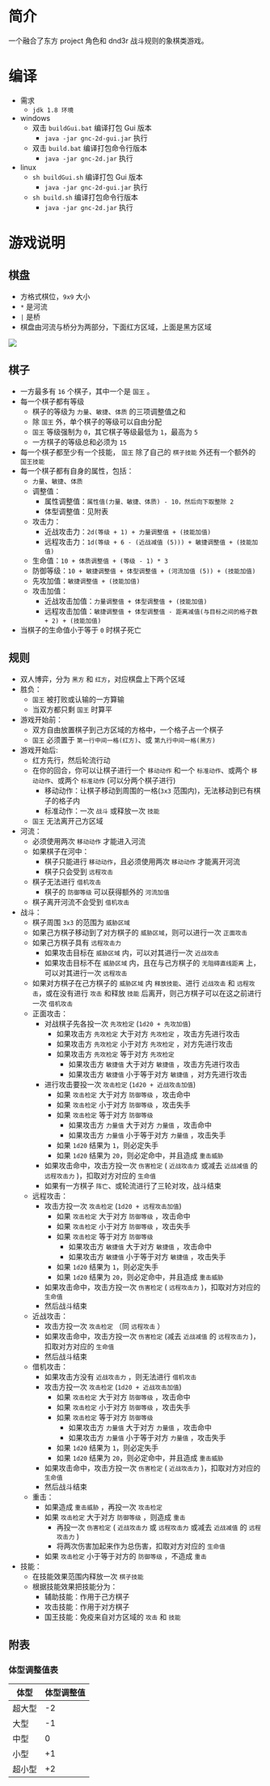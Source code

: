 # 简介

一个融合了东方 project 角色和 dnd3r 战斗规则的象棋类游戏。

# 编译

- 需求
    - `jdk 1.8 环境`
- windows
    - 双击 `buildGui.bat` 编译打包 Gui 版本
        - `java -jar gnc-2d-gui.jar` 执行
    - 双击 `build.bat` 编译打包命令行版本
        - `java -jar gnc-2d.jar` 执行
- linux
    - `sh buildGui.sh` 编译打包 Gui 版本
        - `java -jar gnc-2d-gui.jar` 执行
    - `sh build.sh` 编译打包命令行版本
        - `java -jar gnc-2d.jar` 执行

# 游戏说明
## 棋盘

- 方格式棋位，`9x9` 大小
- `*` 是河流
- `|` 是桥
- 棋盘由河流与桥分为两部分，下面红方区域，上面是黑方区域

![](http://7xl9xd.com1.z0.glb.clouddn.com/chessboard.png)

## 棋子

- 一方最多有 `16` 个棋子，其中一个是 `国王` 。
- 每一个棋子都有等级
    - 棋子的等级为 `力量`、`敏捷`、`体质` 的三项调整值之和
    - 除 `国王` 外，单个棋子的等级可以自由分配
    -  `国王` 等级强制为 `0`，其它棋子等级最低为 `1`，最高为 `5`
    - 一方棋子的等级总和必须为 `15`
- 每一个棋子都至少有一个技能， `国王` 除了自己的 `棋子技能` 外还有一个额外的 `国王技能`
- 每一个棋子都有自身的属性，包括：
    - `力量`、`敏捷`、`体质`
    - 调整值：
        - 属性调整值：`属性值(力量、敏捷、体质) - 10，然后向下取整除 2`
        - 体型调整值：见附表
    - 攻击力：
        - 近战攻击力：`2d(等级 + 1) + 力量调整值 + (技能加值)`
        - 远程攻击力：`1d(等级 + 6 - (近战减值 (5))) + 敏捷调整值 + (技能加值)`
    - 生命值：`10 + 体质调整值 + (等级 - 1) * 3`
    - 防御等级：`10 + 敏捷调整值 + 体型调整值 + (河流加值 (5)) + (技能加值)`
    - 先攻加值：`敏捷调整值 + (技能加值)`
    - 攻击加值：
        - 近战攻击加值：`力量调整值 + 体型调整值 + (技能加值)`
        - 远程攻击加值：`敏捷调整值 + 体型调整值 - 距离减值(与目标之间的格子数 + 2) + (技能加值)`
- 当棋子的生命值小于等于 `0` 时棋子死亡

## 规则

- 双人博弈，分为 `黑方` 和 `红方`，对应棋盘上下两个区域
- 胜负：
	-  `国王` 被打败或认输的一方算输
	- 当双方都只剩 `国王` 时算平
- 游戏开始前：
    - 双方自由放置棋子到己方区域的方格中，一个格子占一个棋子
    -  `国王` 必须置于 `第一行中间一格(红方)`、或 `第九行中间一格(黑方)`
- 游戏开始后:
    - 红方先行，然后轮流行动
    - 在你的回合，你可以让棋子进行一个 `移动动作` 和一个 `标准动作`、或两个 `移动动作`、或两个 `标准动作` (可以分两个棋子进行)
        - 移动动作：让棋子移动到周围的一格(`3x3` 范围内)，无法移动到已有棋子的格子内
        - 标准动作：一次 `战斗` 或释放一次 `技能`
    -  `国王` 无法离开己方区域
- 河流：
	- 必须使用两次 `移动动作` 才能进入河流
	- 如果棋子在河中：
		- 棋子只能进行 `移动动作`，且必须使用两次 `移动动作` 才能离开河流
		- 棋子只会受到 `远程攻击`
    - 棋子无法进行 `借机攻击`
		- 棋子的 `防御等级` 可以获得额外的 `河流加值`
	- 棋子离开河流不会受到 `借机攻击`
- 战斗：
    - 棋子周围 `3x3` 的范围为 `威胁区域`
    - 如果己方棋子移动到了对方棋子的 `威胁区域`，则可以进行一次 `正面攻击`
    - 如果己方棋子具有 `远程攻击力`
        - 如果攻击目标在 `威胁区域` 内，可以对其进行一次 `近战攻击`
        - 如果攻击目标不在 `威胁区域` 内，且在与己方棋子的 `无阻碍直线距离` 上，可以对其进行一次 `远程攻击`
    - 如果对方棋子在己方棋子的 `威胁区域` 内 `释放技能`、进行 `近战攻击` 和 `远程攻击`，或在没有进行 `攻击` 和释放 `技能` 后离开，则己方棋子可以在这之前进行一次 `借机攻击`
    - 正面攻击：
        - 对战棋子先各投一次 `先攻检定` (`1d20 + 先攻加值`)
            - 如果攻击方 `先攻检定` 大于对方 `先攻检定` ，攻击方先进行攻击
            - 如果攻击方 `先攻检定` 小于对方 `先攻检定` ，对方先进行攻击
            - 如果攻击方 `先攻检定` 等于对方 `先攻检定`
	            - 如果攻击方 `敏捷值` 大于对方 `敏捷值` ，攻击方先进行攻击
	            - 如果攻击方 `敏捷值` 小于等于对方 `敏捷值` ，对方先进行攻击
        - 进行攻击要投一次 `攻击检定` (`1d20 + 近战攻击加值`)
            - 如果 `攻击检定` 大于对方 `防御等级` ，攻击命中
            - 如果 `攻击检定` 小于对方 `防御等级` ，攻击失手
            - 如果 `攻击检定` 等于对方 `防御等级`
	            - 如果攻击方 `力量值` 大于对方 `力量值` ，攻击命中
	            - 如果攻击方 `力量值` 小于等于对方 `力量值` ，攻击失手
            - 如果 `1d20` 结果为 `1`，则必定失手
            - 如果 `1d20` 结果为 `20`，则必定命中，并且造成 `重击威胁`
        - 如果攻击命中，攻击方投一次 `伤害检定` ( `近战攻击力` 或减去 `近战减值` 的 `远程攻击力` )，扣取对方对应的 `生命值`
        - 如果有一方棋子 `阵亡`、或轮流进行了三轮对攻，战斗结束
    - 远程攻击：
        - 攻击方投一次 `攻击检定` (`1d20 + 远程攻击加值`)
            - 如果 `攻击检定` 大于对方 `防御等级` ，攻击命中
            - 如果 `攻击检定` 小于对方 `防御等级` ，攻击失手
            - 如果 `攻击检定` 等于对方 `防御等级`
	            - 如果攻击方 `敏捷值` 大于对方 `敏捷值` ，攻击命中
	            - 如果攻击方 `敏捷值` 小于等于对方 `敏捷值` ，攻击失手
            - 如果 `1d20` 结果为 `1`，则必定失手
            - 如果 `1d20` 结果为 `20`，则必定命中，并且造成 `重击威胁`
        - 如果攻击命中，攻击方投一次 `伤害检定` ( `远程攻击力` )，扣取对方对应的 `生命值`
        - 然后战斗结束
    - 近战攻击：
        - 攻击方投一次 `攻击检定` （同 `远程攻击` ）
        - 如果攻击命中，攻击方投一次 `伤害检定` (减去 `近战减值` 的 `远程攻击力` )，扣取对方对应的 `生命值`
        - 然后战斗结束
    - 借机攻击：
        - 如果攻击方没有 `近战攻击力` ，则无法进行 `借机攻击`
        - 攻击方投一次 `攻击检定` (`1d20 + 近战攻击加值`)
            - 如果 `攻击检定` 大于对方 `防御等级` ，攻击命中
            - 如果 `攻击检定` 小于对方 `防御等级` ，攻击失手
            - 如果 `攻击检定` 等于对方 `防御等级`
	            - 如果攻击方 `力量值` 大于对方 `力量值` ，攻击命中
	            - 如果攻击方 `力量值` 小于等于对方 `力量值` ，攻击失手
            - 如果 `1d20` 结果为 `1`，则必定失手
            - 如果 `1d20` 结果为 `20`，则必定命中，并且造成 `重击威胁`
        - 如果攻击命中，攻击方投一次 `伤害检定` ( `近战攻击力` )，扣取对方对应的 `生命值`
        - 然后战斗结束
    - 重击：
        - 如果造成 `重击威胁` ，再投一次 `攻击检定`
        - 如果 `攻击检定` 大于对方 `防御等级` ，则造成 `重击`
            - 再投一次 `伤害检定` ( `近战攻击力` 或 `远程攻击力` 或减去 `近战减值` 的 `远程攻击力` )
            - 将两次伤害加起来作为总伤害，扣取对方对应的 `生命值`
        - 如果 `攻击检定` 小于等于对方的 `防御等级` ，不造成 `重击`
- 技能：
    - 在技能效果范围内释放一次 `棋子技能`
    - 根据技能效果把技能分为：
        - 辅助技能：作用于己方棋子
        - 攻击技能：作用于对方棋子
        - 国王技能：免疫来自对方区域的 `攻击` 和 `技能`

## 附表
### 体型调整值表

| 体型 | 体型调整值 |
| --- | --- |
| 超大型 | -2 |
| 大型 | -1 |
| 中型 | 0 |
| 小型 | +1 |
| 超小型 | +2 |
